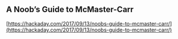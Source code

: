 ## A Noob’s Guide to McMaster-Carr
  
  [https://hackaday.com/2017/09/13/noobs-guide-to-mcmaster-carr/](https://hackaday.com/2017/09/13/noobs-guide-to-mcmaster-carr/)